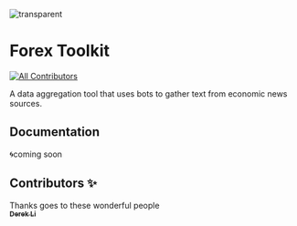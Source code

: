 
![transparent](https://github.com/HiQ-Apps/forex-toolkit/assets/78319944/b048cfff-c1d1-447f-a45f-388c4c499fae)
&nbsp;

# Forex Toolkit
[![All Contributors](https://img.shields.io/badge/all_contributors-1-orange.svg?style=flat-square)](#contributors-)

A data aggregation tool that uses bots to gather text from economic news sources. 

## Documentation

🌀coming soon

## Contributors ✨

Thanks goes to these wonderful people
<a href="http://github.com/dliswe"><br /><sub><b>Derek Li</b></sub></a>


<!-- markdownlint-restore -->
<!-- prettier-ignore-end -->

<!-- ALL-CONTRIBUTORS-LIST:END -->
